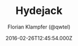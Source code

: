 ---
title: Hydejack
github: https://github.com/hydecorp/hydejack
demo: https://qwtel.com/hydejack/
author: Florian Klampfer (@qwtel)
thumbnail: themes/jekyll-hydejack-theme.jpg
ssg:
  - Jekyll
cms:
  - Markdown
date: 2016-02-26T12:45:54.000Z
description: '''Best Jekyll Theme by a Mile'''
draft: true
publish_date: '2016-02-26T12:45:54Z'
update_date: '2022-02-07T04:23:49Z'
github_star: 1049
github_fork: 689
---